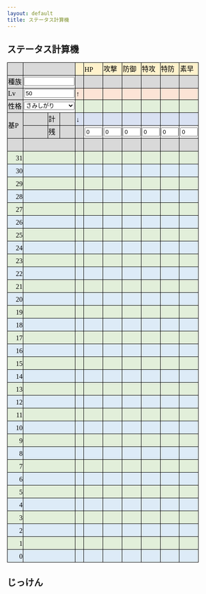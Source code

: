 ```yaml
---
layout: default
title: ステータス計算機
---
```


## ステータス計算機

<style>
<!--
@page
  {margin:.75in .7in .75in .7in;}
.style0
  {text-align:general;
  vertical-align:bottom;
  white-space:nowrap;
  color:black;
  font-size:12.0pt;
  font-weight:400;
  font-style:normal;
  text-decoration:none;
  font-family:"ＭＳ Ｐゴシック";
  border:none;}
td
  {padding-top:1px;
  padding-right:1px;
  padding-left:1px;
  color:black;
  font-size:12.0pt;
  font-weight:400;
  font-style:normal;
  text-decoration:none;
  font-family:"ＭＳ Ｐゴシック";
  text-align:general;
  vertical-align:bottom;
  border:none;
  white-space:nowrap;}
.xl65
  {color:black;
  font-size:11.0pt;}
.xl66
  {border:.5pt solid black;
  background:#DDEBF7;}
.xl67
  {border:.5pt solid black;
  background:#E2EFDA;}
.xl68
  {border:.5pt solid black;
  background:#FFF2CC;}
.xl69
  {border:.5pt solid black;
  background:#FCE4D6;}
.xl70
  {border:.5pt solid black;
  background:#D9E1F2;}
.xl71
  {border:.5pt solid black;
  background:#D9D9D9;}
.xl72
  {border-top:.5pt solid black;
  border-right:.5pt solid black;
  border-bottom:.5pt solid black;
  border-left:none;
  background:#FFF2CC;}
.xl73
  {text-align:center;
  border:.5pt solid black;
  background:#D9D9D9;}
.xl74
  {border-top:.5pt solid black;
  border-right:.5pt solid black;
  border-bottom:.5pt solid black;
  border-left:none;
  background:#D9D9D9;}
.xl75
  {border-top:.5pt solid black;
  border-right:.5pt solid black;
  border-bottom:.5pt solid black;
  border-left:none;
  background:#FCE4D6;}
.xl76
  {border-top:.5pt solid black;
  border-right:.5pt solid black;
  border-bottom:.5pt solid black;
  border-left:none;
  background:#E2EFDA;}
.xl77
  {border-top:.5pt solid black;
  border-right:.5pt solid black;
  border-bottom:.5pt solid black;
  border-left:none;
  background:#D9E1F2;}
.xl78
  {border-top:.5pt solid black;
  border-right:.5pt solid black;
  border-bottom:.5pt solid black;
  border-left:none;
  background:#DDEBF7;}
.xl79
  {border-top:none;
  border-right:.5pt solid black;
  border-bottom:.5pt solid black;
  border-left:.5pt solid black;
  background:#E2EFDA;}
.xl80
  {border-top:.5pt solid black;
  border-right:none;
  border-bottom:.5pt solid black;
  border-left:.5pt solid black;
  background:#D9D9D9;}
.xl81
  {border-top:.5pt solid black;
  border-right:.5pt solid black;
  border-bottom:none;
  border-left:.5pt solid black;
  background:#D9D9D9;}
.xl82
  {border:.5pt solid black;}
.xl83
  {vertical-align:middle;
  border:.5pt solid black;
  background:#D9D9D9;}
.xl84
  {font-size:11.0pt;}
.xl85
  {border-top:.5pt solid black;
  border-right:none;
  border-bottom:.5pt solid black;
  border-left:.5pt solid black;
  background:#DDEBF7;}
.xl86
  {border-top:.5pt solid black;
  border-right:none;
  border-bottom:.5pt solid black;
  border-left:none;
  background:#DDEBF7;}
.xl87
  {border-top:.5pt solid black;
  border-right:none;
  border-bottom:.5pt solid black;
  border-left:.5pt solid black;
  background:#E2EFDA;}
.xl88
  {border-top:.5pt solid black;
  border-right:none;
  border-bottom:.5pt solid black;
  border-left:none;
  background:#E2EFDA;}
.xl89
  {border-top:none;
  border-right:.5pt solid black;
  border-bottom:.5pt solid black;
  border-left:.5pt solid black;
  background:#D9D9D9;}
.xl90
  {vertical-align:middle;
  border-top:.5pt solid black;
  border-right:.5pt solid black;
  border-bottom:none;
  border-left:.5pt solid black;
  background:#D9D9D9;}
.xl91
  {vertical-align:middle;
  border-top:none;
  border-right:.5pt solid black;
  border-bottom:.5pt solid black;
  border-left:.5pt solid black;
  background:#D9D9D9;}
.xl92
  {vertical-align:middle;
  border:.5pt solid black;}
ruby
  {ruby-align:left;}
rt
  {color:windowtext;
  font-size:6.0pt;
  font-weight:400;
  font-style:normal;
  text-decoration:none;
  font-family:"ＭＳ Ｐゴシック";
  display:none;}
-->
</style>

<table border=0 cellpadding=0 cellspacing=0 width=449 style='border-collapse: collapse;table-layout:fixed;width:337pt'>
 <colgroup>
  <col width=44 style='width:33pt'>
  <col width=57 style='width:43pt'>
  <col width=28 style='width:21pt'>
  <col width=36 style='width:27pt'>
  <col width=20 style='width:15pt'>
  <col width=44 span=6 style=' width:33pt'>
 </colgroup>
 <tbody>
  <tr height=20 style='height:15.0pt'>
   <td height=20 class=xl71 width=44 style='height:15.0pt;width:33pt'>　</td>
   <td colspan=3 class=xl83 width=121 style='border-left:none;width:91pt'>　</td>
   <td class=xl72 width=20 style='width:15pt'>　</td>
   <td class=xl68 width=44 style='border-left:none;width:33pt'>HP</td>
   <td class=xl68 width=44 style='border-left:none;width:33pt'>攻撃</td>
   <td class=xl68 width=44 style='border-left:none;width:33pt'>防御</td>
   <td class=xl68 width=44 style='border-left:none;width:33pt'>特攻</td>
   <td class=xl68 width=44 style='border-left:none;width:33pt'>特防</td>
   <td class=xl68 width=44 style='border-left:none;width:33pt'>素早</td>
  </tr>
  <tr height=20 style='height:15.0pt'>
   <td height=20 class=xl71 style='height:15.0pt;border-top:none'>種族</td>
   <td colspan=3 class=xl92 style='border-left:none'><input type='text' style="width:89pt" id="poke"></td>
   <td class=xl74 style='border-top:none'>　</td>
   <td class=xl71 align=right style='border-top:none;border-left:none' id='base_h'></td>
   <td class=xl71 align=right style='border-top:none;border-left:none' id='base_a'></td>
   <td class=xl71 align=right style='border-top:none;border-left:none' id='base_b'></td>
   <td class=xl71 align=right style='border-top:none;border-left:none' id='base_c'></td>
   <td class=xl71 align=right style='border-top:none;border-left:none' id='base_d'></td>
   <td class=xl71 align=right style='border-top:none;border-left:none' id='base_s'></td>
  </tr>
  <tr height=20 style='height:15.0pt'>
   <td height=20 class=xl83 style='height:15.0pt;border-top:none'>Lv</td>
   <td colspan=3 class=xl92 align=right style='border-left:none'><input type='text' value="50" style="width:89pt" id="lv"></td>
   <td class=xl75 style='border-top:none'>↑</td>
   <td class=xl69 align=right style='border-top:none;border-left:none' id='upper_h'></td>
   <td class=xl69 align=right style='border-top:none;border-left:none' id='upper_a'></td>
   <td class=xl69 align=right style='border-top:none;border-left:none' id='upper_b'></td>
   <td class=xl69 align=right style='border-top:none;border-left:none' id='upper_c'></td>
   <td class=xl69 align=right style='border-top:none;border-left:none' id='upper_d'></td>
   <td class=xl69 align=right style='border-top:none;border-left:none' id='upper_s'></td>
  </tr>
  <tr height=20 style='height:15.0pt'>
   <td height=20 class=xl71 style='height:15.0pt;border-top:none'>性格</td>
   <td colspan=3 class=xl92 style='border-left:none'>
     <select id="nature" style="width:89pt">
       <option value="さみしがり">さみしがり</option>
       <option value="ゆうかん">ゆうかん</option>
       <option value="いじっぱり">いじっぱり</option>
       <option value="やんちゃ">やんちゃ</option>
       <option value="ずぶとい">ずぶとい</option>
       <option value="のんき">のんき</option>
       <option value="わんぱく">わんぱく</option>
       <option value="のうてんき">のうてんき</option>
       <option value="おくびょう">おくびょう</option>
       <option value="せっかち">せっかち</option>
       <option value="ようき">ようき</option>
       <option value="むじゃき">むじゃき</option>
       <option value="ひかえめ">ひかえめ</option>
       <option value="おっとり">おっとり</option>
       <option value="れいせい">れいせい</option>
       <option value="うっかりや">うっかりや</option>
       <option value="おだやか">おだやか</option>
       <option value="おとなしい">おとなしい</option>
       <option value="なまいき">なまいき</option>
       <option value="しんちょう">しんちょう</option>
       <option value="がんばりや">がんばりや</option>
       <option value="きまぐれ">きまぐれ</option>
       <option value="すなお">すなお</option>
       <option value="てれや">てれや</option>
       <option value="まじめ">まじめ</option>
     </select>
   </td>
   <td class=xl76 style='border-top:none'>　</td>
   <td class=xl67 align=right style='border-top:none;border-left:none' id='normal_h'></td>
   <td class=xl67 align=right style='border-top:none;border-left:none' id='normal_a'></td>
   <td class=xl67 align=right style='border-top:none;border-left:none' id='normal_b'></td>
   <td class=xl67 align=right style='border-top:none;border-left:none' id='normal_c'></td>
   <td class=xl67 align=right style='border-top:none;border-left:none' id='normal_d'></td>
   <td class=xl67 align=right style='border-top:none;border-left:none' id='normal_s'></td>
  </tr>
  <tr height=20 style='height:15.0pt'>
   <td rowspan=2 height=40 class=xl90 style='border-bottom:.5pt solid black;  height:30.0pt;border-top:none'>基P</td>
   <td class=xl83 style='border-top:none;border-left:none'></td>
   <td class=xl81 style='border-top:none;border-left:none'>計</td>
   <td class=xl81 align=right style='border-top:none;border-left:none' id='ev_all'></td>
   <td class=xl77 style='border-top:none'>↓</td>
   <td class=xl70 align=right style='border-top:none;border-left:none' id='lower_h'></td>
   <td class=xl70 align=right style='border-top:none;border-left:none' id='lower_a'></td>
   <td class=xl70 align=right style='border-top:none;border-left:none' id='lower_b'></td>
   <td class=xl70 align=right style='border-top:none;border-left:none' id='lower_c'></td>
   <td class=xl70 align=right style='border-top:none;border-left:none' id='lower_d'></td>
   <td class=xl70 align=right style='border-top:none;border-left:none' id='lower_s'></td>
  </tr>
  <tr height=20 style='height:15.0pt'>
   <td height=20 class=xl80 style='height:15.0pt;border-top:none;border-left:  none'>　</td>
   <td class=xl71>残</td>
   <td class=xl71 align=right style='border-left:none' id='ev_rest'></td>
   <td class=xl74 style='border-top:none'>　</td>
   <td class=xl82 align=right style='border-top:none;border-left:none'><input type='text' value="0" style="width:31pt" id='ev_h'></td>
   <td class=xl82 align=right style='border-top:none;border-left:none'><input type='text' value="0" style="width:31pt" id='ev_a'></td>
   <td class=xl82 align=right style='border-top:none;border-left:none'><input type='text' value="0" style="width:31pt" id='ev_b'></td>
   <td class=xl82 align=right style='border-top:none;border-left:none'><input type='text' value="0" style="width:31pt" id='ev_c'></td>
   <td class=xl82 align=right style='border-top:none;border-left:none'><input type='text' value="0" style="width:31pt" id='ev_d'></td>
   <td class=xl82 align=right style='border-top:none;border-left:none'><input type='text' value="0" style="width:31pt" id='ev_s'></td>
  </tr>
  <tr height=20 style='height:15.0pt'>
   <td height=20 class=xl71 style='height:15.0pt;border-top:none'>　</td>
   <td colspan=3 class=xl71 style='border-left:none'>　</td>
   <td class=xl74 style='border-top:none'>　</td>
   <td class=xl73 style='border-top:none;border-left:none' id='nature_h'></td>
   <td class=xl73 style='border-top:none;border-left:none' id='nature_a'></td>
   <td class=xl73 style='border-top:none;border-left:none' id='nature_b'></td>
   <td class=xl73 style='border-top:none;border-left:none' id='nature_c'></td>
   <td class=xl73 style='border-top:none;border-left:none' id='nature_d'></td>
   <td class=xl73 style='border-top:none;border-left:none' id='nature_s'></td>
  </tr>
  <tr height=20 style='height:15.0pt'>
   <td height=20 class=xl67 align=right style='height:15.0pt;border-top:none'>31</td>
   <td colspan=3 class=xl87 style='border-right:.5pt solid black;border-left:  none'>　</td>
   <td class=xl76 style='border-top:none'>　</td>
   <td class=xl67 align=right style='border-top:none;border-left:none' id='h31'></td>
   <td class=xl67 align=right style='border-top:none;border-left:none' id='a31'></td>
   <td class=xl67 align=right style='border-top:none;border-left:none' id='b31'></td>
   <td class=xl67 align=right style='border-top:none;border-left:none' id='c31'></td>
   <td class=xl67 align=right style='border-top:none;border-left:none' id='d31'></td>
   <td class=xl67 align=right style='border-top:none;border-left:none' id='s31'></td>
  </tr>
  <tr height=20 style='height:15.0pt'>
   <td height=20 class=xl66 align=right style='height:15.0pt;border-top:none'>30</td>
   <td colspan=3 class=xl85 style='border-right:.5pt solid black;border-left: none'>　</td>
   <td class=xl78 style='border-top:none'>　</td>
   <td class=xl66 align=right style='border-top:none;border-left:none' id='h30'></td>
   <td class=xl66 align=right style='border-top:none;border-left:none' id='a30'></td>
   <td class=xl66 align=right style='border-top:none;border-left:none' id='b30'></td>
   <td class=xl66 align=right style='border-top:none;border-left:none' id='c30'></td>
   <td class=xl66 align=right style='border-top:none;border-left:none' id='d30'></td>
   <td class=xl66 align=right style='border-top:none;border-left:none' id='s30'></td>
  </tr>
  <tr height=20 style='height:15.0pt'>
   <td height=20 class=xl79 align=right style='height:15.0pt'>29</td>
   <td colspan=3 class=xl87 style='border-right:.5pt solid black;border-left: none'>　</td>
   <td class=xl67 style='border-top:none;border-left:none'>　</td>
   <td class=xl67 align=right style='border-top:none;border-left:none' id='h29'></td>
   <td class=xl67 align=right style='border-top:none;border-left:none' id='a29'></td>
   <td class=xl67 align=right style='border-top:none;border-left:none' id='b29'></td>
   <td class=xl67 align=right style='border-top:none;border-left:none' id='c29'></td>
   <td class=xl67 align=right style='border-top:none;border-left:none' id='d29'></td>
   <td class=xl67 align=right style='border-top:none;border-left:none' id='s29'></td>
  </tr>
  <tr height=20 style='height:15.0pt'>
   <td height=20 class=xl66 align=right style='height:15.0pt;border-top:none'>28</td>
   <td colspan=3 class=xl85 style='border-right:.5pt solid black;border-left: none'>　</td>
   <td class=xl66 style='border-top:none;border-left:none'>　</td>
   <td class=xl66 align=right style='border-top:none;border-left:none' id='h28'></td>
   <td class=xl66 align=right style='border-top:none;border-left:none' id='a28'></td>
   <td class=xl66 align=right style='border-top:none;border-left:none' id='b28'></td>
   <td class=xl66 align=right style='border-top:none;border-left:none' id='c28'></td>
   <td class=xl66 align=right style='border-top:none;border-left:none' id='d28'></td>
   <td class=xl66 align=right style='border-top:none;border-left:none' id='s28'></td>
  </tr>
  <tr height=20 style='height:15.0pt'>
   <td height=20 class=xl67 align=right style='height:15.0pt;border-top:none'>27</td>
   <td colspan=3 class=xl87 style='border-right:.5pt solid black;border-left: none'>　</td>
   <td class=xl67 style='border-top:none;border-left:none'>　</td>
   <td class=xl67 align=right style='border-top:none;border-left:none' id='h27'></td>
   <td class=xl67 align=right style='border-top:none;border-left:none' id='a27'></td>
   <td class=xl67 align=right style='border-top:none;border-left:none' id='b27'></td>
   <td class=xl67 align=right style='border-top:none;border-left:none' id='c27'></td>
   <td class=xl67 align=right style='border-top:none;border-left:none' id='d27'></td>
   <td class=xl67 align=right style='border-top:none;border-left:none' id='s27'></td>
  </tr>
  <tr height=20 style='height:15.0pt'>
   <td height=20 class=xl66 align=right style='height:15.0pt;border-top:none'>26</td>
   <td colspan=3 class=xl85 style='border-right:.5pt solid black;border-left: none'>　</td>
   <td class=xl66 style='border-top:none;border-left:none'>　</td>
   <td class=xl66 align=right style='border-top:none;border-left:none' id='h26'></td>
   <td class=xl66 align=right style='border-top:none;border-left:none' id='a26'></td>
   <td class=xl66 align=right style='border-top:none;border-left:none' id='b26'></td>
   <td class=xl66 align=right style='border-top:none;border-left:none' id='c26'></td>
   <td class=xl66 align=right style='border-top:none;border-left:none' id='d26'></td>
   <td class=xl66 align=right style='border-top:none;border-left:none' id='s26'></td>
  </tr>
  <tr height=20 style='height:15.0pt'>
   <td height=20 class=xl67 align=right style='height:15.0pt;border-top:none'>25</td>
   <td colspan=3 class=xl87 style='border-right:.5pt solid black;border-left: none'>　</td>
   <td class=xl67 style='border-top:none;border-left:none'>　</td>
   <td class=xl67 align=right style='border-top:none;border-left:none' id='h25'></td>
   <td class=xl67 align=right style='border-top:none;border-left:none' id='a25'></td>
   <td class=xl67 align=right style='border-top:none;border-left:none' id='b25'></td>
   <td class=xl67 align=right style='border-top:none;border-left:none' id='c25'></td>
   <td class=xl67 align=right style='border-top:none;border-left:none' id='d25'></td>
   <td class=xl67 align=right style='border-top:none;border-left:none' id='s25'></td>
  </tr>
  <tr height=20 style='height:15.0pt'>
   <td height=20 class=xl66 align=right style='height:15.0pt;border-top:none'>24</td>
   <td colspan=3 class=xl85 style='border-right:.5pt solid black;border-left: none'>　</td>
   <td class=xl66 style='border-top:none;border-left:none'>　</td>
   <td class=xl66 align=right style='border-top:none;border-left:none' id='h24'></td>
   <td class=xl66 align=right style='border-top:none;border-left:none' id='a24'></td>
   <td class=xl66 align=right style='border-top:none;border-left:none' id='b24'></td>
   <td class=xl66 align=right style='border-top:none;border-left:none' id='c24'></td>
   <td class=xl66 align=right style='border-top:none;border-left:none' id='d24'></td>
   <td class=xl66 align=right style='border-top:none;border-left:none' id='s24'></td>
  </tr>
  <tr height=20 style='height:15.0pt'>
   <td height=20 class=xl67 align=right style='height:15.0pt;border-top:none'>23</td>
   <td colspan=3 class=xl87 style='border-right:.5pt solid black;border-left: none'>　</td>
   <td class=xl67 style='border-top:none;border-left:none'>　</td>
   <td class=xl67 align=right style='border-top:none;border-left:none' id='h23'></td>
   <td class=xl67 align=right style='border-top:none;border-left:none' id='a23'></td>
   <td class=xl67 align=right style='border-top:none;border-left:none' id='b23'></td>
   <td class=xl67 align=right style='border-top:none;border-left:none' id='c23'></td>
   <td class=xl67 align=right style='border-top:none;border-left:none' id='d23'></td>
   <td class=xl67 align=right style='border-top:none;border-left:none' id='s23'></td>
  </tr>
  <tr height=20 style='height:15.0pt'>
   <td height=20 class=xl66 align=right style='height:15.0pt;border-top:none'>22</td>
   <td colspan=3 class=xl85 style='border-right:.5pt solid black;border-left: none'>　</td>
   <td class=xl66 style='border-top:none;border-left:none'>　</td>
   <td class=xl66 align=right style='border-top:none;border-left:none' id='h22'></td>
   <td class=xl66 align=right style='border-top:none;border-left:none' id='a22'></td>
   <td class=xl66 align=right style='border-top:none;border-left:none' id='b22'></td>
   <td class=xl66 align=right style='border-top:none;border-left:none' id='c22'></td>
   <td class=xl66 align=right style='border-top:none;border-left:none' id='d22'></td>
   <td class=xl66 align=right style='border-top:none;border-left:none' id='s22'></td>
  </tr>
  <tr height=20 style='height:15.0pt'>
   <td height=20 class=xl67 align=right style='height:15.0pt;border-top:none'>21</td>
   <td colspan=3 class=xl87 style='border-right:.5pt solid black;border-left: none'>　</td>
   <td class=xl67 style='border-top:none;border-left:none'>　</td>
   <td class=xl67 align=right style='border-top:none;border-left:none' id='h21'></td>
   <td class=xl67 align=right style='border-top:none;border-left:none' id='a21'></td>
   <td class=xl67 align=right style='border-top:none;border-left:none' id='b21'></td>
   <td class=xl67 align=right style='border-top:none;border-left:none' id='c21'></td>
   <td class=xl67 align=right style='border-top:none;border-left:none' id='d21'></td>
   <td class=xl67 align=right style='border-top:none;border-left:none' id='s21'></td>
  </tr>
  <tr height=20 style='height:15.0pt'>
   <td height=20 class=xl66 align=right style='height:15.0pt;border-top:none'>20</td>
   <td colspan=3 class=xl85 style='border-right:.5pt solid black;border-left: none'>　</td>
   <td class=xl66 style='border-top:none;border-left:none'>　</td>
   <td class=xl66 align=right style='border-top:none;border-left:none' id='h20'></td>
   <td class=xl66 align=right style='border-top:none;border-left:none' id='a20'></td>
   <td class=xl66 align=right style='border-top:none;border-left:none' id='b20'></td>
   <td class=xl66 align=right style='border-top:none;border-left:none' id='c20'></td>
   <td class=xl66 align=right style='border-top:none;border-left:none' id='d20'></td>
   <td class=xl66 align=right style='border-top:none;border-left:none' id='s20'></td>
  </tr>
  <tr height=20 style='height:15.0pt'>
   <td height=20 class=xl67 align=right style='height:15.0pt;border-top:none'>19</td>
   <td colspan=3 class=xl87 style='border-right:.5pt solid black;border-left: none'>　</td>
   <td class=xl67 style='border-top:none;border-left:none'>　</td>
   <td class=xl67 align=right style='border-top:none;border-left:none' id='h19'></td>
   <td class=xl67 align=right style='border-top:none;border-left:none' id='a19'></td>
   <td class=xl67 align=right style='border-top:none;border-left:none' id='b19'></td>
   <td class=xl67 align=right style='border-top:none;border-left:none' id='c19'></td>
   <td class=xl67 align=right style='border-top:none;border-left:none' id='d19'></td>
   <td class=xl67 align=right style='border-top:none;border-left:none' id='s19'></td>
  </tr>
  <tr height=20 style='height:15.0pt'>
   <td height=20 class=xl66 align=right style='height:15.0pt;border-top:none'>18</td>
   <td colspan=3 class=xl85 style='border-right:.5pt solid black;border-left: none'>　</td>
   <td class=xl66 style='border-top:none;border-left:none'>　</td>
   <td class=xl66 align=right style='border-top:none;border-left:none' id='h18'></td>
   <td class=xl66 align=right style='border-top:none;border-left:none' id='a18'></td>
   <td class=xl66 align=right style='border-top:none;border-left:none' id='b18'></td>
   <td class=xl66 align=right style='border-top:none;border-left:none' id='c18'></td>
   <td class=xl66 align=right style='border-top:none;border-left:none' id='d18'></td>
   <td class=xl66 align=right style='border-top:none;border-left:none' id='s18'></td>
  </tr>
  <tr height=20 style='height:15.0pt'>
   <td height=20 class=xl67 align=right style='height:15.0pt;border-top:none'>17</td>
   <td colspan=3 class=xl87 style='border-right:.5pt solid black;border-left: none'>　</td>
   <td class=xl67 style='border-top:none;border-left:none'>　</td>
   <td class=xl67 align=right style='border-top:none;border-left:none' id='h17'></td>
   <td class=xl67 align=right style='border-top:none;border-left:none' id='a17'></td>
   <td class=xl67 align=right style='border-top:none;border-left:none' id='b17'></td>
   <td class=xl67 align=right style='border-top:none;border-left:none' id='c17'></td>
   <td class=xl67 align=right style='border-top:none;border-left:none' id='d17'></td>
   <td class=xl67 align=right style='border-top:none;border-left:none' id='s17'></td>
  </tr>
  <tr height=20 style='height:15.0pt'>
   <td height=20 class=xl66 align=right style='height:15.0pt;border-top:none'>16</td>
   <td colspan=3 class=xl85 style='border-right:.5pt solid black;border-left: none'>　</td>
   <td class=xl66 style='border-top:none;border-left:none'>　</td>
   <td class=xl66 align=right style='border-top:none;border-left:none' id='h16'></td>
   <td class=xl66 align=right style='border-top:none;border-left:none' id='a16'></td>
   <td class=xl66 align=right style='border-top:none;border-left:none' id='b16'></td>
   <td class=xl66 align=right style='border-top:none;border-left:none' id='c16'></td>
   <td class=xl66 align=right style='border-top:none;border-left:none' id='d16'></td>
   <td class=xl66 align=right style='border-top:none;border-left:none' id='s16'></td>
  </tr>
  <tr height=20 style='height:15.0pt'>
   <td height=20 class=xl67 align=right style='height:15.0pt;border-top:none'>15</td>
   <td colspan=3 class=xl87 style='border-right:.5pt solid black;border-left: none'>　</td>
   <td class=xl67 style='border-top:none;border-left:none'>　</td>
   <td class=xl67 align=right style='border-top:none;border-left:none' id='h15'></td>
   <td class=xl67 align=right style='border-top:none;border-left:none' id='a15'></td>
   <td class=xl67 align=right style='border-top:none;border-left:none' id='b15'></td>
   <td class=xl67 align=right style='border-top:none;border-left:none' id='c15'></td>
   <td class=xl67 align=right style='border-top:none;border-left:none' id='d15'></td>
   <td class=xl67 align=right style='border-top:none;border-left:none' id='s15'></td>
  </tr>
  <tr height=20 style='height:15.0pt'>
   <td height=20 class=xl66 align=right style='height:15.0pt;border-top:none'>14</td>
   <td colspan=3 class=xl85 style='border-right:.5pt solid black;border-left: none'>　</td>
   <td class=xl66 style='border-top:none;border-left:none'>　</td>
   <td class=xl66 align=right style='border-top:none;border-left:none' id='h14'></td>
   <td class=xl66 align=right style='border-top:none;border-left:none' id='a14'></td>
   <td class=xl66 align=right style='border-top:none;border-left:none' id='b14'></td>
   <td class=xl66 align=right style='border-top:none;border-left:none' id='c14'></td>
   <td class=xl66 align=right style='border-top:none;border-left:none' id='d14'></td>
   <td class=xl66 align=right style='border-top:none;border-left:none' id='s14'></td>
  </tr>
  <tr height=20 style='height:15.0pt'>
   <td height=20 class=xl67 align=right style='height:15.0pt;border-top:none'>13</td>
   <td colspan=3 class=xl87 style='border-right:.5pt solid black;border-left: none'>　</td>
   <td class=xl67 style='border-top:none;border-left:none'>　</td>
   <td class=xl67 align=right style='border-top:none;border-left:none' id='h13'></td>
   <td class=xl67 align=right style='border-top:none;border-left:none' id='a13'></td>
   <td class=xl67 align=right style='border-top:none;border-left:none' id='b13'></td>
   <td class=xl67 align=right style='border-top:none;border-left:none' id='c13'></td>
   <td class=xl67 align=right style='border-top:none;border-left:none' id='d13'></td>
   <td class=xl67 align=right style='border-top:none;border-left:none' id='s13'></td>
  </tr>
  <tr height=20 style='height:15.0pt'>
   <td height=20 class=xl66 align=right style='height:15.0pt;border-top:none'>12</td>
   <td colspan=3 class=xl85 style='border-right:.5pt solid black;border-left: none'>　</td>
   <td class=xl66 style='border-top:none;border-left:none'>　</td>
   <td class=xl66 align=right style='border-top:none;border-left:none' id='h12'></td>
   <td class=xl66 align=right style='border-top:none;border-left:none' id='a12'></td>
   <td class=xl66 align=right style='border-top:none;border-left:none' id='b12'></td>
   <td class=xl66 align=right style='border-top:none;border-left:none' id='c12'></td>
   <td class=xl66 align=right style='border-top:none;border-left:none' id='d12'></td>
   <td class=xl66 align=right style='border-top:none;border-left:none' id='s12'></td>
  </tr>
  <tr height=20 style='height:15.0pt'>
   <td height=20 class=xl67 align=right style='height:15.0pt;border-top:none'>11</td>
   <td colspan=3 class=xl87 style='border-right:.5pt solid black;border-left: none'>　</td>
   <td class=xl67 style='border-top:none;border-left:none'>　</td>
   <td class=xl67 align=right style='border-top:none;border-left:none' id='h11'></td>
   <td class=xl67 align=right style='border-top:none;border-left:none' id='a11'></td>
   <td class=xl67 align=right style='border-top:none;border-left:none' id='b11'></td>
   <td class=xl67 align=right style='border-top:none;border-left:none' id='c11'></td>
   <td class=xl67 align=right style='border-top:none;border-left:none' id='d11'></td>
   <td class=xl67 align=right style='border-top:none;border-left:none' id='s11'></td>
  </tr>
  <tr height=20 style='height:15.0pt'>
   <td height=20 class=xl66 align=right style='height:15.0pt;border-top:none'>10</td>
   <td colspan=3 class=xl85 style='border-right:.5pt solid black;border-left: none'>　</td>
   <td class=xl66 style='border-top:none;border-left:none'>　</td>
   <td class=xl66 align=right style='border-top:none;border-left:none' id='h10'></td>
   <td class=xl66 align=right style='border-top:none;border-left:none' id='a10'></td>
   <td class=xl66 align=right style='border-top:none;border-left:none' id='b10'></td>
   <td class=xl66 align=right style='border-top:none;border-left:none' id='c10'></td>
   <td class=xl66 align=right style='border-top:none;border-left:none' id='d10'></td>
   <td class=xl66 align=right style='border-top:none;border-left:none' id='s10'></td>
  </tr>
  <tr height=20 style='height:15.0pt'>
   <td height=20 class=xl67 align=right style='height:15.0pt;border-top:none'>9</td>
   <td colspan=3 class=xl87 style='border-right:.5pt solid black;border-left: none'>　</td>
   <td class=xl67 style='border-top:none;border-left:none'>　</td>
   <td class=xl67 align=right style='border-top:none;border-left:none' id='h9'></td>
   <td class=xl67 align=right style='border-top:none;border-left:none' id='a9'></td>
   <td class=xl67 align=right style='border-top:none;border-left:none' id='b9'></td>
   <td class=xl67 align=right style='border-top:none;border-left:none' id='c9'></td>
   <td class=xl67 align=right style='border-top:none;border-left:none' id='d9'></td>
   <td class=xl67 align=right style='border-top:none;border-left:none' id='s9'></td>
  </tr>
  <tr height=20 style='height:15.0pt'>
   <td height=20 class=xl66 align=right style='height:15.0pt;border-top:none'>8</td>
   <td colspan=3 class=xl85 style='border-right:.5pt solid black;border-left: none'>　</td>
   <td class=xl66 style='border-top:none;border-left:none'>　</td>
   <td class=xl66 align=right style='border-top:none;border-left:none' id='h8'></td>
   <td class=xl66 align=right style='border-top:none;border-left:none' id='a8'></td>
   <td class=xl66 align=right style='border-top:none;border-left:none' id='b8'></td>
   <td class=xl66 align=right style='border-top:none;border-left:none' id='c8'></td>
   <td class=xl66 align=right style='border-top:none;border-left:none' id='d8'></td>
   <td class=xl66 align=right style='border-top:none;border-left:none' id='s8'></td>
  </tr>
  <tr height=20 style='height:15.0pt'>
   <td height=20 class=xl67 align=right style='height:15.0pt;border-top:none'>7</td>
   <td colspan=3 class=xl87 style='border-right:.5pt solid black;border-left: none'>　</td>
   <td class=xl67 style='border-top:none;border-left:none'>　</td>
   <td class=xl67 align=right style='border-top:none;border-left:none' id='h7'></td>
   <td class=xl67 align=right style='border-top:none;border-left:none' id='a7'></td>
   <td class=xl67 align=right style='border-top:none;border-left:none' id='b7'></td>
   <td class=xl67 align=right style='border-top:none;border-left:none' id='c7'></td>
   <td class=xl67 align=right style='border-top:none;border-left:none' id='d7'></td>
   <td class=xl67 align=right style='border-top:none;border-left:none' id='s7'></td>
  </tr>
  <tr height=20 style='height:15.0pt'>
   <td height=20 class=xl66 align=right style='height:15.0pt;border-top:none'>6</td>
   <td colspan=3 class=xl85 style='border-right:.5pt solid black;border-left: none'>　</td>
   <td class=xl66 style='border-top:none;border-left:none'>　</td>
   <td class=xl66 align=right style='border-top:none;border-left:none' id='h6'></td>
   <td class=xl66 align=right style='border-top:none;border-left:none' id='a6'></td>
   <td class=xl66 align=right style='border-top:none;border-left:none' id='b6'></td>
   <td class=xl66 align=right style='border-top:none;border-left:none' id='c6'></td>
   <td class=xl66 align=right style='border-top:none;border-left:none' id='d6'></td>
   <td class=xl66 align=right style='border-top:none;border-left:none' id='s6'></td>
  </tr>
  <tr height=20 style='height:15.0pt'>
   <td height=20 class=xl67 align=right style='height:15.0pt;border-top:none'>5</td>
   <td colspan=3 class=xl87 style='border-right:.5pt solid black;border-left: none'>　</td>
   <td class=xl67 style='border-top:none;border-left:none'>　</td>
   <td class=xl67 align=right style='border-top:none;border-left:none' id='h5'></td>
   <td class=xl67 align=right style='border-top:none;border-left:none' id='a5'></td>
   <td class=xl67 align=right style='border-top:none;border-left:none' id='b5'></td>
   <td class=xl67 align=right style='border-top:none;border-left:none' id='c5'></td>
   <td class=xl67 align=right style='border-top:none;border-left:none' id='d5'></td>
   <td class=xl67 align=right style='border-top:none;border-left:none' id='s5'></td>
  </tr>
  <tr height=20 style='height:15.0pt'>
   <td height=20 class=xl66 align=right style='height:15.0pt;border-top:none'>4</td>
   <td colspan=3 class=xl85 style='border-right:.5pt solid black;border-left: none'>　</td>
   <td class=xl66 style='border-top:none;border-left:none'>　</td>
   <td class=xl66 align=right style='border-top:none;border-left:none' id='h4'></td>
   <td class=xl66 align=right style='border-top:none;border-left:none' id='a4'></td>
   <td class=xl66 align=right style='border-top:none;border-left:none' id='b4'></td>
   <td class=xl66 align=right style='border-top:none;border-left:none' id='c4'></td>
   <td class=xl66 align=right style='border-top:none;border-left:none' id='d4'></td>
   <td class=xl66 align=right style='border-top:none;border-left:none' id='s4'></td>
  </tr>
  <tr height=20 style='height:15.0pt'>
   <td height=20 class=xl67 align=right style='height:15.0pt;border-top:none'>3</td>
   <td colspan=3 class=xl87 style='border-right:.5pt solid black;border-left: none'>　</td>
   <td class=xl67 style='border-top:none;border-left:none'>　</td>
   <td class=xl67 align=right style='border-top:none;border-left:none' id='h3'></td>
   <td class=xl67 align=right style='border-top:none;border-left:none' id='a3'></td>
   <td class=xl67 align=right style='border-top:none;border-left:none' id='b3'></td>
   <td class=xl67 align=right style='border-top:none;border-left:none' id='c3'></td>
   <td class=xl67 align=right style='border-top:none;border-left:none' id='d3'></td>
   <td class=xl67 align=right style='border-top:none;border-left:none' id='s3'></td>
  </tr>
  <tr height=20 style='height:15.0pt'>
   <td height=20 class=xl66 align=right style='height:15.0pt;border-top:none'>2</td>
   <td colspan=3 class=xl85 style='border-right:.5pt solid black;border-left: none'>　</td>
   <td class=xl66 style='border-top:none;border-left:none'>　</td>
   <td class=xl66 align=right style='border-top:none;border-left:none' id='h2'></td>
   <td class=xl66 align=right style='border-top:none;border-left:none' id='a2'></td>
   <td class=xl66 align=right style='border-top:none;border-left:none' id='b2'></td>
   <td class=xl66 align=right style='border-top:none;border-left:none' id='c2'></td>
   <td class=xl66 align=right style='border-top:none;border-left:none' id='d2'></td>
   <td class=xl66 align=right style='border-top:none;border-left:none' id='s2'></td>
  </tr>
  <tr height=20 style='height:15.0pt'>
   <td height=20 class=xl67 align=right style='height:15.0pt;border-top:none'>1</td>
   <td colspan=3 class=xl87 style='border-right:.5pt solid black;border-left: none'>　</td>
   <td class=xl67 style='border-top:none;border-left:none'>　</td>
   <td class=xl67 align=right style='border-top:none;border-left:none' id='h1'></td>
   <td class=xl67 align=right style='border-top:none;border-left:none' id='a1'></td>
   <td class=xl67 align=right style='border-top:none;border-left:none' id='b1'></td>
   <td class=xl67 align=right style='border-top:none;border-left:none' id='c1'></td>
   <td class=xl67 align=right style='border-top:none;border-left:none' id='d1'></td>
   <td class=xl67 align=right style='border-top:none;border-left:none' id='s1'></td>
  </tr>
  <tr height=20 style='height:15.0pt'>
   <td height=20 class=xl66 align=right style='height:15.0pt;border-top:none'>0</td>
   <td colspan=3 class=xl85 style='border-right:.5pt solid black;border-left: none'>　</td>
   <td class=xl66 style='border-top:none;border-left:none'>　</td>
   <td class=xl66 align=right style='border-top:none;border-left:none' id='h0'></td>
   <td class=xl66 align=right style='border-top:none;border-left:none' id='a0'></td>
   <td class=xl66 align=right style='border-top:none;border-left:none' id='b0'></td>
   <td class=xl66 align=right style='border-top:none;border-left:none' id='c0'></td>
   <td class=xl66 align=right style='border-top:none;border-left:none' id='d0'></td>
   <td class=xl66 align=right style='border-top:none;border-left:none' id='s0'></td>
  </tr>
 </tbody>
</table>

## じっけん
